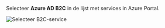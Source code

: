 Selecteer **Azure AD B2C** in de lijst met services in Azure Portal.

![Selecteer B2C-service](media/active-directory-b2c-find-service-settings/select-b2c-service.png)